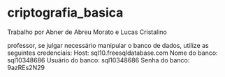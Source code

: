# criptografia_basica


Trabalho por Abner de Abreu Morato e Lucas Cristalino


professor, se julgar necessário manipular o banco de dados, utilize as seguintes credenciais:
Host: sql10.freesqldatabase.com
Nome do banco: sql10348686
Usuário do banco: sql10348686
Senha do banco: 9azREs2N29